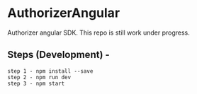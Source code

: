 # AuthorizerAngular

Authorizer angular SDK. This repo is still work under progress.

## Steps (Development) -

```
step 1 - npm install --save
step 2 - npm run dev
step 3 - npm start
```
